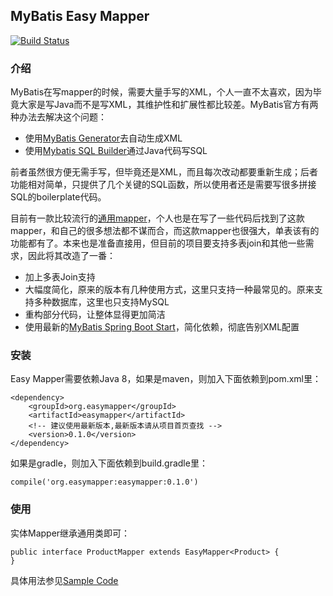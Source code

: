 ## MyBatis Easy Mapper
[![Build Status](https://travis-ci.org/tangr1/springboot-mca.svg?branch=master)](https://travis-ci.org/tangr1/springboot-mca)

### 介绍
MyBatis在写mapper的时候，需要大量手写的XML，个人一直不太喜欢，因为毕竟大家是写Java而不是写XML，其维护性和扩展性都比较差。MyBatis官方有两种办法去解决这个问题：

* 使用[MyBatis Generator](www.mybatis.org/generator/)去自动生成XML
* 使用[Mybatis SQL Builder](http://www.mybatis.org/mybatis-3/statement-builders.html)通过Java代码写SQL

前者虽然很方便无需手写，但毕竟还是XML，而且每次改动都要重新生成；后者功能相对简单，只提供了几个关键的SQL函数，所以使用者还是需要写很多拼接SQL的boilerplate代码。

目前有一款比较流行的[通用mapper](https://github.com/abel533/Mapper)，个人也是在写了一些代码后找到了这款mapper，和自己的很多想法都不谋而合，而这款mapper也很强大，单表该有的功能都有了。本来也是准备直接用，但目前的项目要支持多表join和其他一些需求，因此将其改造了一番：

* 加上多表Join支持
* 大幅度简化，原来的版本有几种使用方式，这里只支持一种最常见的。原来支持多种数据库，这里也只支持MySQL
* 重构部分代码，让整体显得更加简洁
* 使用最新的[MyBatis Spring Boot Start](https://github.com/mybatis/spring-boot-starter)，简化依赖，彻底告别XML配置

### 安装

Easy Mapper需要依赖Java 8，如果是maven，则加入下面依赖到pom.xml里：
```
<dependency>
    <groupId>org.easymapper</groupId>
    <artifactId>easymapper</artifactId>
    <!-- 建议使用最新版本,最新版本请从项目首页查找 -->
    <version>0.1.0</version>
</dependency>
```
如果是gradle，则加入下面依赖到build.gradle里：
```
compile('org.easymapper:easymapper:0.1.0')
```

### 使用

实体Mapper继承通用类即可：
```
public interface ProductMapper extends EasyMapper<Product> {
}
```
具体用法参见[Sample Code](https://github.com/tangr1/mybatis-easy-mapper/tree/master/sample)
